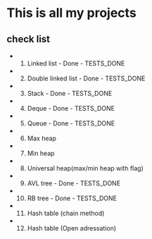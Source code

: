 # This is all my projects

## check list

- 1)  Linked list - Done - TESTS_DONE
- 2)  Double linked list - Done - TESTS_DONE
- 3)  Stack - Done - TESTS_DONE
- 4)  Deque - Done - TESTS_DONE
- 5)  Queue - Done - TESTS_DONE
- 6)  Max heap
- 7)  Min heap
- 8)  Universal heap(max/min heap with flag)
- 9)  AVL tree - Done - TESTS_DONE
- 10) RB tree - Done - TESTS_DONE
- 11) Hash table (chain method)
- 12) Hash table (Open adressation)
